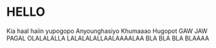 # HELLO
Kia haal haiin yupogopo
Anyounghasiyo
Khumaaao
Hugopot GAW JAW
PAGAL
OLALALALLA
LALALALALLAALAAAALAA
BLA BLA BLA BLAAAA
